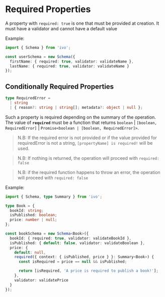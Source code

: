 # Required Properties

A property with `required: true` is one that must be provided at creation. It must have a validator and cannot have a default value

Example:

```ts
import { Schema } from 'ivo';

const userSchema = new Schema({
  firstName: { required: true, validator: validateName },
  lastName: { required: true, validator: validateName }
});
```

## Conditionally Required Properties

```ts
type RequiredError =
  | string
  | { reason?: string | string[]; metadata?: object | null };
```

Such a property is required depending on the summary of the operation. The value of **`required`** must be a function that returns `boolean` | `[boolean, RequiredError]` | `Promise<boolean | [boolean, RequiredError]>`.

> N.B: If the required error is not provided or if the value provided for requiredError is not a string, `[propertyName] is required!` will be used.

> N.B: If nothing is returned, the operation will proceed with `required: false`

> N.B: if the required function happens to throw an error, the operation will proceed with `required: false`

Example:

```ts
import { Schema, type Summary } from 'ivo';

type Book = {
  bookId: string;
  isPublished: boolean;
  price: number | null;
};

const bookSchema = new Schema<Book>({
  bookId: { required: true, validator: validateBookId },
  isPublished: { default: false, validator: validateBoolean },
  price: {
    default: null,
    required({ context: { isPublished, price } }: Summary<Book>) {
      const isRequired = price == null && isPublished;

      return [isRequired, 'A price is required to publish a book!'];
    },
    validator: validatePrice
  }
});
```
